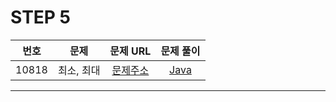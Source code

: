 # STEP 5

| 번호  | 문제                          |                               문제 URL                               |                                                                                                              문제 풀이                                                                                                               |
| :---: | :--------------------------: | :------------------------------------------------------------------: | :----------------------------------------------------------------------------------------------------------------------------------------------------------------------------------------------------------------------------------: |
| 10818 | 최소, 최대       | [문제주소](https://www.acmicpc.net/problem/10818)  | [Java](https://github.com/dms873/Algorithm-Problems/blob/master/Baekjoon/src/step5/MinMax.java) |


---
